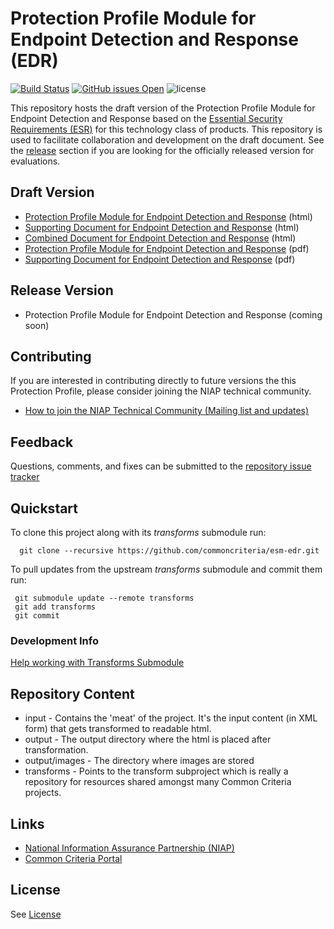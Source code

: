 Protection Profile Module for Endpoint Detection and Response (EDR) 
===============
[![Build Status](https://travis-ci.com/commoncriteria/esm-edr.svg?branch=master)](https://travis-ci.com/commoncriteria/esm-edr)
[![GitHub issues Open](https://img.shields.io/github/issues/commoncriteria/esm-edr.svg?maxAge=2592000)](https://github.com/commoncriteria/esm-edr/issues) 
![license](https://img.shields.io/badge/license-Unlicensed-blue.svg)

This repository hosts the draft version of the Protection Profile Module for Endpoint Detection and Response based on the 
[Essential Security Requirements (ESR)](https://commoncriteria.github.io/pp/esm-edr/esm-edr-esr.html) for this technology class of 
products. This repository is used to facilitate collaboration and development on the draft document. 
See the [release](#Release-Version) section if you are looking for the officially released version for evaluations. 

## Draft Version

* [Protection Profile Module for Endpoint Detection and Response](https://commoncriteria.github.io/pp/esm-edr/esm-edr-release.html) (html)
* [Supporting Document for Endpoint Detection and Response](https://commoncriteria.github.io/pp/esm-edr/esm-edr-sd.html) (html)
* [Combined Document for Endpoint Detection and Response](https://commoncriteria.github.io/pp/esm-edr/esm-edr.html) (html)
* [Protection Profile Module for Endpoint Detection and Response](https://commoncriteria.github.io/pp/esm-edr/esm-edr-release.pdf) (pdf)
* [Supporting Document for Endpoint Detection and Response](https://commoncriteria.github.io/pp/esm-edr/esm-edr-sd.pdf) (pdf)

## Release Version
* Protection Profile Module for Endpoint Detection and Response (coming soon)

## Contributing

If you are interested in contributing directly to future versions the this Protection Profile, please consider joining the NIAP technical community.
* [How to join the NIAP Technical Community (Mailing list and updates)](https://www.niap-ccevs.org/NIAP_Evolution/tech_communities.cfm)

## Feedback

Questions, comments, and fixes can be submitted to the [repository issue tracker](https://github.com/commoncriteria/esm-edr/issues)

## Quickstart
To clone this project along with its _transforms_ submodule run:

````
  git clone --recursive https://github.com/commoncriteria/esm-edr.git
````
To pull updates from the upstream _transforms_ submodule and commit them run:
````
 git submodule update --remote transforms
 git add transforms
 git commit
````

### Development Info
[Help working with Transforms Submodule](https://github.com/commoncriteria/transforms/wiki/Working-with-Transforms-as-a-Submodule)

## Repository Content
* input - Contains the 'meat' of the project. It's the input content (in XML form) that gets transformed to readable html.
* output - The output directory where the html is placed after transformation.
* output/images - The directory where images are stored
* transforms - Points to the transform subproject which is really a repository for resources shared amongst many Common Criteria projects.

## Links 
* [National Information Assurance Partnership (NIAP)](https://www.niap-ccevs.org/)
* [Common Criteria Portal](https://www.commoncriteriaportal.org/)

## License
See [License](./LICENSE)
